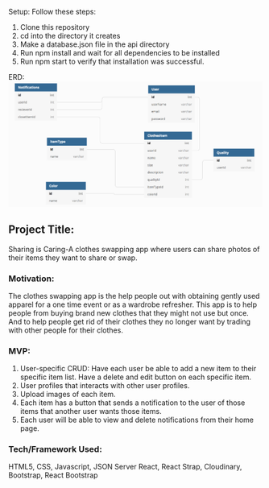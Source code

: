 Setup: Follow these steps:
1. Clone this repository
2. cd into the directory it creates
3. Make a database.json file in the api directory
4. Run npm install and wait for all dependencies to be installed
5. Run npm start to verify that installation was successful.

ERD: ![Image description](https://github.com/hspradlin8/ClothesSwap/blob/master/Screen%20Shot%202019-10-18%20at%207.53.08%20PM%201.png)

## Project Title:
Sharing is Caring-A clothes swapping app where users can share photos of their items they want to share or swap.

### Motivation:
The clothes swapping app is the help people out with obtaining gently used apparel for a one time event or as a wardrobe refresher. This app is to help people from buying brand new clothes that they might not use but once. And to help people get rid of their clothes they no longer want by trading with other people for their clothes. 

### MVP: 
1. User-specific CRUD: Have each user be able to add a new item to their specific item list. Have a delete and edit button on each specific item.
2. User profiles that interacts with other user profiles.
3. Upload images of each item.
4. Each item has a button that sends a notification to the user of those items that   another user wants those items. 
5. Each user will be able to view and delete notifications from their home page.


### Tech/Framework Used:

HTML5, CSS, Javascript, JSON Server React, React Strap, Cloudinary, Bootstrap, React Bootstrap




